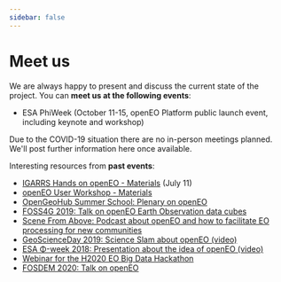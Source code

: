 ```yaml
---
sidebar: false
---
```


# Meet us

We are always happy to present and discuss the current state of the project. You can **meet us at the following events**:

* ESA PhiWeek (October 11-15, openEO Platform public launch event, including keynote and workshop)

Due to the COVID-19 situation there are no in-person meetings planned. We'll post further information here once available.

Interesting resources from **past events**:

* [IGARRS Hands on openEO - Materials](events/igarrs2021.md) (July 11)
* [openEO User Workshop - Materials](https://openeo.org/news/2020-09-02-openeo-user-workshop.html)
* [OpenGeoHub Summer School: Plenary on openEO](https://www.youtube.com/watch?v=UdjysZ-IvV0&list=PLXUoTpMa_9s1npXD6S9M0_2pUgnTd6cqV&index=26)
* [FOSS4G 2019: Talk on openEO Earth Observation data cubes](https://media.ccc.de/v/bucharest-286-openeo-earth-observation-data-cubes)
* [Scene From Above: Podcast about openEO and how to facilitate EO processing for new communities](http://scenefromabove.org/podcasts.html)
* [GeoScienceDay 2019: Science Slam about openEO (video)](https://www.youtube.com/watch?v=ziQXgki9ejI)
* [ESA Φ-week 2018: Presentation about the idea of openEO (video)](https://www.youtube.com/watch?v=igmiZw2GCTE&list=PLvT7fd9OiI9X2_QZ12fDhVMFzvign0HEF&index=27)
* [Webinar for the H2020 EO Big Data Hackathon](https://www.youtube.com/watch?v=E0wtDvm2SfA)
* [FOSDEM 2020: Talk on openEO](https://fosdem.org/2020/schedule/event/introduction_to_openeo/)